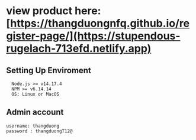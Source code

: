 # view product here: [https://thangduongnfq.github.io/register-page/](https://stupendous-rugelach-713efd.netlify.app)

## Setting Up Enviroment

```
  Node.js >= v14.17.4
  NPM >= v6.14.14
  OS: Linux or MacOS
```
## Admin account 
```
username: thangduong
password : thangduongT12@
```

